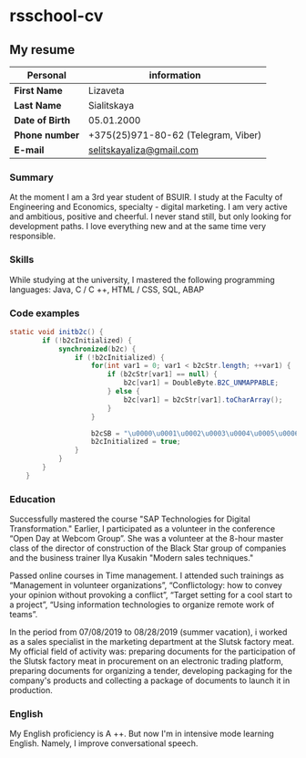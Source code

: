 # rsschool-cv
## My resume

__Personal__ | __information__
------------ | -------------
__First Name__ | Lizaveta
__Last Name__ | Sialitskaya
__Date of Birth__ | 05.01.2000
__Phone number__ | +375(25)971-80-62 (Telegram, Viber)
__E-mail__ | selitskayaliza@gmail.com

### Summary
At the moment I am a 3rd year student of BSUIR. I study at the Faculty of Engineering and Economics, specialty - digital marketing.
I am very active and ambitious, positive and cheerful. I never stand still, but only looking for development paths. I love everything new and at the same time very responsible.
### Skills
While studying at the university, I mastered the following programming languages: Java, C / C ++, HTML / CSS, SQL, ABAP
### Code examples
```java
static void initb2c() {
        if (!b2cInitialized) {
            synchronized(b2c) {
                if (!b2cInitialized) {
                    for(int var1 = 0; var1 < b2cStr.length; ++var1) {
                        if (b2cStr[var1] == null) {
                            b2c[var1] = DoubleByte.B2C_UNMAPPABLE;
                        } else {
                            b2c[var1] = b2cStr[var1].toCharArray();
                        }
                    }

                    b2cSB = "\u0000\u0001\u0002\u0003\u0004\u0005\u0006\u0007\b\t\n\u000b\f\r\u000e\u000f\u0010\u0011\u0012\u0013\u0014\u0015\u0016\u0017\u0018\u0019\u001a\u001b\u001c\u001d\u001e\u001f !\"#$%&'()*+,-./0123456789:;<=>?@ABCDEFGHIJKLMNOPQRSTUVWXYZ[\\]^_`abcdefghijklmnopqrstuvwxyz{|}~\u007f��������������������������������������������������������������������������������������������������������������������������������".toCharArray();
                    b2cInitialized = true;
                }
            }
        }
    }
```    
### Education

Successfully mastered the course "SAP Technologies for Digital Transformation." Earlier, I participated as a volunteer in the conference “Open Day at Webcom Group”. She was a volunteer at the 8-hour master class of the director of construction of the Black Star group of companies and the business trainer Ilya Kusakin "Modern sales techniques."

Passed online courses in Time management. I attended such trainings as “Management in volunteer organizations”, “Conflictology: how to convey your opinion without provoking a conflict”, “Target setting for a cool start to a project”, “Using information technologies to organize remote work of teams”.

In the period from 07/08/2019 to 08/28/2019 (summer vacation), i worked as a sales specialist in the marketing department at the Slutsk factory meat. My official field of activity was: preparing documents for the participation of the Slutsk factory meat in procurement on an electronic trading platform, preparing documents for organizing a tender, developing packaging for the company's products and collecting a package of documents to launch it in production.

### English
My English proficiency is A ++. But now I'm in intensive mode learning English. Namely, I improve conversational speech.
